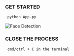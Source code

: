 ### GET STARTED
     python App.py
![Face Detection](https://pbs.twimg.com/media/ExMKE8sUYAQy-tj?format=png&name=900x900)

### CLOSE THE PROCESS 
     cmd/ctrl + C in the terminal
